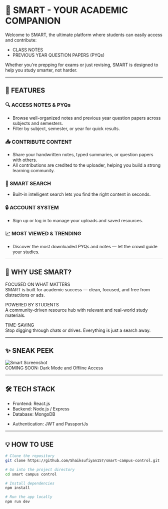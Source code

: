 # 📘 SMART - YOUR ACADEMIC COMPANION

Welcome to SMART, the ultimate platform where students can easily access and contribute:

- CLASS NOTES  
- PREVIOUS YEAR QUESTION PAPERS (PYQs)

Whether you're prepping for exams or just revising, SMART is designed to help you study smarter, not harder.

---

## 🚀 FEATURES

### 🔍 ACCESS NOTES & PYQs
- Browse well-organized notes and previous year question papers across subjects and semesters.
- Filter by subject, semester, or year for quick results.

### 📤 CONTRIBUTE CONTENT
- Share your handwritten notes, typed summaries, or question papers with others.
- All contributions are credited to the uploader, helping you build a strong learning community.

### 🧠 SMART SEARCH
- Built-in intelligent search lets you find the right content in seconds.

### 🔒 ACCOUNT SYSTEM
- Sign up or log in to manage your uploads and saved resources.

### 📈 MOST VIEWED & TRENDING
- Discover the most downloaded PYQs and notes — let the crowd guide your studies.

---

## 🌟 WHY USE SMART?

FOCUSED ON WHAT MATTERS  
SMART is built for academic success — clean, focused, and free from distractions or ads.

POWERED BY STUDENTS  
A community-driven resource hub with relevant and real-world study materials.

TIME-SAVING  
Stop digging through chats or drives. Everything is just a search away.

---

## ✨ SNEAK PEEK

![Smart Screenshot](https://your-screenshot-url.com/demo.jpg)  
COMING SOON: Dark Mode and Offline Access

---

## 🛠️ TECH STACK

- Frontend: React.js 
- Backend: Node.js / Express  
- Database: MongoDB  
<!-- - File Storage: Firebase or AWS S3   -->
- Authentication: JWT and PassportJs

---

## 💡 HOW TO USE

```bash
# Clone the repository
git clone https://github.com/Shaiksufiyan157/smart-campus-control.git

# Go into the project directory
cd smart campus control

# Install dependencies
npm install

# Run the app locally
npm run dev
